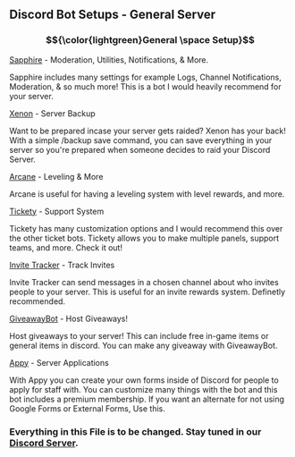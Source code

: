 ## Discord Bot Setups - General Server

### $${\color{lightgreen}General \space Setup}$$	

[Sapphire](https://discord.com/discovery/applications/678344927997853742) - Moderation, Utilities, Notifications, & More.

Sapphire includes many settings for example Logs, Channel Notifications, Moderation, & so much more! This is a bot I would heavily recommend for your server.

[Xenon](https://discord.com/discovery/applications/416358583220043796) - Server Backup

Want to be prepared incase your server gets raided? Xenon has your back! With a simple /backup save command, you can save everything in your server so you're prepared when someone decides to raid your Discord Server.

[Arcane](https://discord.com/discovery/applications/437808476106784770) - Leveling & More

Arcane is useful for having a leveling system with level rewards, and more.

[Tickety](https://discord.com/discovery/applications/718493970652594217) - Support System

Tickety has many customization options and I would recommend this over the other ticket bots. Tickety allows you to make multiple panels, support teams, and more. Check it out!

[Invite Tracker](https://discord.com/discovery/applications/720351927581278219) - Track Invites

Invite Tracker can send messages in a chosen channel about who invites people to your server. This is useful for an invite rewards system. Definetly recommended.

[GiveawayBot](https://discord.com/discovery/applications/294882584201003009) - Host Giveaways!

Host giveaways to your server! This can include free in-game items or general items in discord. You can make any giveaway with GiveawayBot.

[Appy](https://discord.com/discovery/applications/853327905357561948) - Server Applications

With Appy you can create your own forms inside of Discord for people to apply for staff with. You can customize many things with the bot and this bot includes a premium membership. If you want an alternate for not using Google Forms or External Forms, Use this.

### __Everything in this File is to be changed. Stay tuned in our__ __[Discord Server](https://discord.gg/qUAZbETfAu).__
